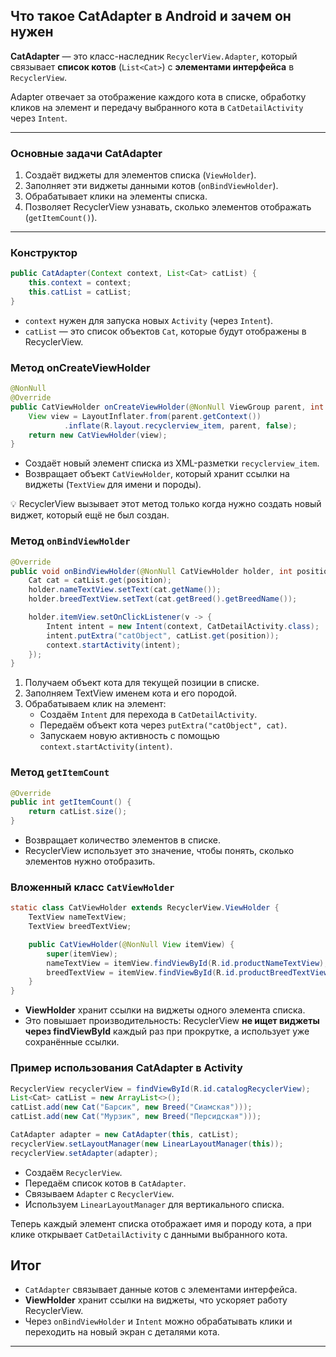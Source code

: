 ## Что такое CatAdapter в Android и зачем он нужен

**CatAdapter** — это класс-наследник `RecyclerView.Adapter`, который связывает **список котов** (`List<Cat>`) с **элементами интерфейса** в `RecyclerView`.

Adapter отвечает за отображение каждого кота в списке, обработку кликов на элемент и передачу выбранного кота в `CatDetailActivity` через `Intent`.

---

### Основные задачи CatAdapter

1. Создаёт виджеты для элементов списка (`ViewHolder`).
2. Заполняет эти виджеты данными котов (`onBindViewHolder`).
3. Обрабатывает клики на элементы списка.
4. Позволяет RecyclerView узнавать, сколько элементов отображать (`getItemCount()`).

---

### Конструктор

```java
public CatAdapter(Context context, List<Cat> catList) {
    this.context = context;
    this.catList = catList;
}
```

- `context` нужен для запуска новых `Activity` (через `Intent`).
- `catList` — это список объектов `Cat`, которые будут отображены в RecyclerView.

### Метод onCreateViewHolder

```java
@NonNull
@Override
public CatViewHolder onCreateViewHolder(@NonNull ViewGroup parent, int viewType) {
    View view = LayoutInflater.from(parent.getContext())
            .inflate(R.layout.recyclerview_item, parent, false);
    return new CatViewHolder(view);
}

```

- Создаёт новый элемент списка из XML-разметки `recyclerview_item`.
- Возвращает объект `CatViewHolder`, который хранит ссылки на виджеты (`TextView` для имени и породы).

💡 RecyclerView вызывает этот метод только когда нужно создать новый виджет, который ещё не был создан.

### Метод `onBindViewHolder`

```java
@Override
public void onBindViewHolder(@NonNull CatViewHolder holder, int position) {
    Cat cat = catList.get(position);
    holder.nameTextView.setText(cat.getName());
    holder.breedTextView.setText(cat.getBreed().getBreedName());

    holder.itemView.setOnClickListener(v -> {
        Intent intent = new Intent(context, CatDetailActivity.class);
        intent.putExtra("catObject", catList.get(position));
        context.startActivity(intent);
    });
}

```

1. Получаем объект кота для текущей позиции в списке.
2. Заполняем TextView именем кота и его породой.
3. Обрабатываем клик на элемент:
   - Создаём `Intent` для перехода в `CatDetailActivity`.
   - Передаём объект кота через `putExtra("catObject", cat)`.
   - Запускаем новую активность с помощью `context.startActivity(intent)`.

### Метод `getItemCount`

```java
@Override
public int getItemCount() {
    return catList.size();
}
```

- Возвращает количество элементов в списке.
- RecyclerView использует это значение, чтобы понять, сколько элементов нужно отобразить.

### Вложенный класс `CatViewHolder`

```java
static class CatViewHolder extends RecyclerView.ViewHolder {
    TextView nameTextView;
    TextView breedTextView;

    public CatViewHolder(@NonNull View itemView) {
        super(itemView);
        nameTextView = itemView.findViewById(R.id.productNameTextView);
        breedTextView = itemView.findViewById(R.id.productBreedTextView);
    }
}

```

- **ViewHolder** хранит ссылки на виджеты одного элемента списка.
- Это повышает производительность: RecyclerView **не ищет виджеты через findViewById** каждый раз при прокрутке, а использует уже сохранённые ссылки.

### Пример использования CatAdapter в Activity

```java
RecyclerView recyclerView = findViewById(R.id.catalogRecyclerView);
List<Cat> catList = new ArrayList<>();
catList.add(new Cat("Барсик", new Breed("Сиамская")));
catList.add(new Cat("Мурзик", new Breed("Персидская")));

CatAdapter adapter = new CatAdapter(this, catList);
recyclerView.setLayoutManager(new LinearLayoutManager(this));
recyclerView.setAdapter(adapter);
```

- Создаём `RecyclerView`.
- Передаём список котов в `CatAdapter`.
- Связываем `Adapter` с `RecyclerView`.
- Используем `LinearLayoutManager` для вертикального списка.

Теперь каждый элемент списка отображает имя и породу кота, а при клике открывает `CatDetailActivity` с данными выбранного кота.

## Итог

- `CatAdapter` связывает данные котов с элементами интерфейса.
- **ViewHolder** хранит ссылки на виджеты, что ускоряет работу RecyclerView.
- Через `onBindViewHolder` и `Intent` можно обрабатывать клики и переходить на новый экран с деталями кота.

---
